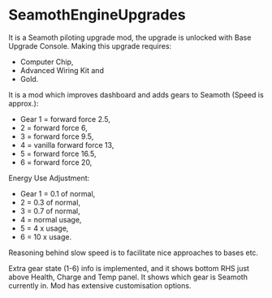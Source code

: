# SeamothEngineUpgrades

It is a Seamoth piloting upgrade mod, the upgrade is unlocked with Base Upgrade Console. Making this upgrade requires:

- Computer Chip,
- Advanced Wiring Kit and
- Gold.

It is a mod which improves dashboard and adds gears to Seamoth (Speed is approx.):

- Gear 1 = forward force 2.5,
- 2 = forward force 6,
- 3 = forward force 9.5,
- 4 = vanilla forward force 13,
- 5 = forward force 16.5,
- 6 = forward force 20,

Energy Use Adjustment:

- Gear 1 = 0.1 of normal,
- 2 = 0.3 of normal,
- 3 = 0.7 of normal,
- 4 = normal usage,
- 5 = 4 x usage,
- 6 = 10 x usage.

Reasoning behind slow speed is to facilitate nice approaches to bases etc.

Extra gear state (1-6) info is implemented, and it shows bottom RHS just above Health, Charge and Temp panel. It shows which gear is Seamoth currently in.
Mod has extensive customisation options.
